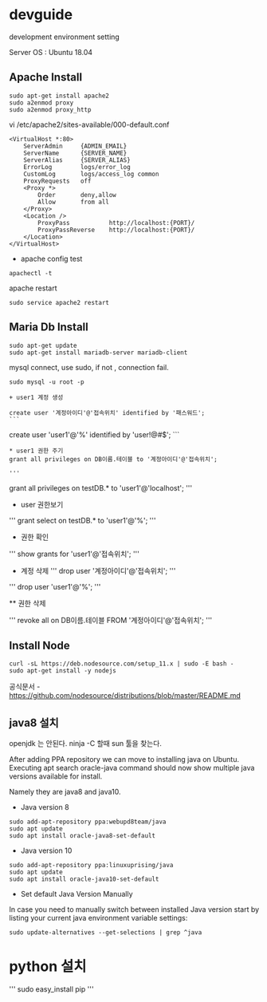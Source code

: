 # devguide
development environment setting

Server OS : Ubuntu 18.04
## Apache Install 

```
sudo apt-get install apache2
sudo a2enmod proxy
sudo a2enmod proxy_http
```

vi /etc/apache2/sites-available/000-default.conf
```
<VirtualHost *:80>
    ServerAdmin     {ADMIN_EMAIL}
    ServerName      {SERVER_NAME}
    ServerAlias     {SERVER_ALIAS}
    ErrorLog        logs/error_log
    CustomLog       logs/access_log common
    ProxyRequests   off
    <Proxy *>
        Order       deny,allow
        Allow       from all
    </Proxy>
    <Location />
        ProxyPass           http://localhost:{PORT}/
        ProxyPassReverse    http://localhost:{PORT}/
    </Location>
</VirtualHost>
```
* apache config test
```
apachectl -t
```

apache restart
```
sudo service apache2 restart
```
## Maria Db Install

```
sudo apt-get update
sudo apt-get install mariadb-server mariadb-client
```

mysql connect, use sudo, if not , connection fail.

```
sudo mysql -u root -p
```

    + user1 계정 생성

    create user '계정아이디'@'접속위치' identified by '패스워드';
    ```
create user 'user1'@'%' identified by 'user!@#$';
    ```

    * user1 권한 주기
    grant all privileges on DB이름.테이블 to '계정아이디'@'접속위치';

    '''
grant all privileges on testDB.* to 'user1'@'localhost';
'''

* user 권한보기

'''
grant select on testDB.* to 'user1'@'%';
'''

* 권한 확인

'''
show grants for 'user1'@'접속위치';
'''

* 계정 삭제
'''
drop user '계정아이디'@'접속위치';
'''

'''
drop user 'user1'@'%';
'''

** 권한 삭제

'''
revoke all on DB이름.테이블 FROM '계정아이디'@'접속위치';
'''

## Install Node

```
curl -sL https://deb.nodesource.com/setup_11.x | sudo -E bash -
sudo apt-get install -y nodejs
```



공식문서 - https://github.com/nodesource/distributions/blob/master/README.md

## java8 설치

openjdk 는 안된다. ninja -C 할때 sun 툴을 찾는다. 

After adding PPA repository we can move to installing java on Ubuntu. Executing apt search oracle-java command should now show multiple java versions available for install. 

Namely they are java8 and java10.


* Java version 8
```
sudo add-apt-repository ppa:webupd8team/java
sudo apt update
sudo apt install oracle-java8-set-default
```

* Java version 10
```
sudo add-apt-repository ppa:linuxuprising/java
sudo apt update
sudo apt install oracle-java10-set-default
```


* Set default Java Version Manually

In case you need to manually switch between installed Java version start by listing your current java environment variable settings:

```
sudo update-alternatives --get-selections | grep ^java
```


# python 설치
'''
sudo easy_install pip
'''

